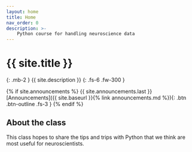 ```yaml
---
layout: home
title: Home
nav_order: 0
description: >-
    Python course for handling neuroscience data
---
```


# {{ site.title }}
{: .mb-2 }
{{ site.description }}
{: .fs-6 .fw-300 }

{% if site.announcements %}
{{ site.announcements.last }}
[Announcements]({{ site.baseurl }}{% link announcements.md %}){: .btn .btn-outline .fs-3 }
{% endif %}

## About the class

This class hopes to share the tips and trips with Python that we think are most useful for neuroscientists.

